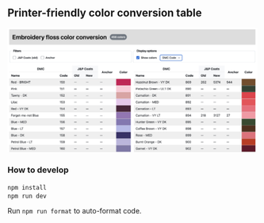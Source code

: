 ## Printer-friendly color conversion table

![screenshot of color conversion table page](./color-conversion-table/screenshot.png)

### How to develop

```sh
npm install
npm run dev
```

Run `npm run format` to auto-format code.
